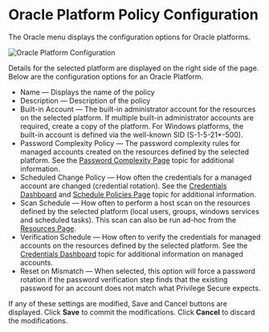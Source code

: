 # Oracle Platform Policy Configuration

The Oracle menu displays the configuration options for Oracle platforms.

![Oracle Platform Configuration](/img/product_docs/accessanalyzer/11.6/admin/settings/connection/profile/oracle.webp)

Details for the selected platform are displayed on the right side of the page. Below are the
configuration options for an Oracle Platform.

- Name — Displays the name of the policy
- Description — Description of the policy
- Built-in Account — The built-in administrator account for the resources on the selected platform.
  If multiple built-in administrator accounts are required, create a copy of the platform. For
  Windows platforms, the built-in account is defined via the well-known SID (S-1-5-21\*-500).
- Password Complexity Policy — The password complexity rules for managed accounts created on the
  resources defined by the selected platform. See the
  [Password Complexity Page](/docs/privilegesecure/4.1/administration/credentials/password-policies.md)
  topic for additional information.
- Scheduled Change Policy — How often the credentials for a managed account are changed (credential
  rotation). See the
  [Credentials Dashboard](/docs/privilegesecure/4.1/administration/dashboard/credentials.md)
  and
  [Schedule Policies Page](/docs/privilegesecure/4.1/administration/access-policies/schedule-policies.md)
  topic for additional information.
- Scan Schedule — How often to perform a host scan on the resources defined by the selected platform
  (local users, groups, windows services and scheduled tasks). This scan can also be run ad-hoc from
  the
  [Resources Page](/docs/privilegesecure/4.1/administration/resources/index.md).
- Verification Schedule — How often to verify the credentials for managed accounts on the resources
  defined by the selected platform. See the
  [Credentials Dashboard](/docs/privilegesecure/4.1/administration/dashboard/credentials.md)
  topic for additional information on managed accounts.
- Reset on Mismatch — When selected, this option will force a password rotation if the password
  verification step finds that the existing password for an account does not match what Privilege
  Secure expects.

If any of these settings are modified, Save and Cancel buttons are displayed. Click **Save** to
commit the modifications. Click **Cancel** to discard the modifications.
